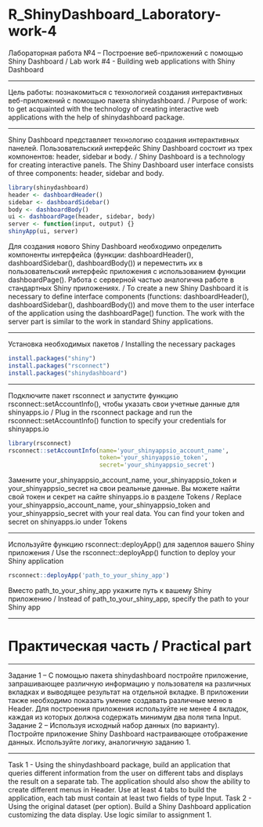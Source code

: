 # R_ShinyDashboard_Laboratory-work-4
Лабораторная работа №4 – Построение веб-приложений с помощью Shiny Dashboard / Lab work #4 - Building web applications with Shiny Dashboard
______
Цель работы: познакомиться с технологией создания интерактивных веб-приложений с помощью пакета shinydashboard. /
Purpose of work: to get acquainted with the technology of creating interactive web applications with the help of shinydashboard package.
______
Shiny Dashboard представляет технологию создания интерактивных панелей. Пользовательский интерфейс Shiny Dashboard состоит из трех компонентов: header, sidebar и body. /
Shiny Dashboard is a technology for creating interactive panels. The Shiny Dashboard user interface consists of three components: header, sidebar and body.
```R
library(shinydashboard)
header <- dashboardHeader()
sidebar <- dashboardSidebar()
body <- dashboardBody()
ui <- dashboardPage(header, sidebar, body)
server <- function(input, output) {}
shinyApp(ui, server)
```
Для создания нового Shiny Dashboard необходимо определить компоненты интерфейса (функции: dashboardHeader(), dashboardSidebar(), dashboardBody()) и переместить их в пользовательский интерфейс приложения с использованием функции dashboardPage(). 
Работа с серверной частью аналогична работе в стандартных Shiny приложениях. / 
To create a new Shiny Dashboard it is necessary to define interface components (functions: dashboardHeader(), dashboardSidebar(), dashboardBody()) and move them to the user interface of the application using the dashboardPage() function. 
The work with the server part is similar to the work in standard Shiny applications.
____
Установка необходимых пакетов / Installing the necessary packages
```R
install.packages("shiny")
install.packages("rsconnect")
install.packages("shinydashboard")
```
_______________________________________________________________________________________________________________________________________________________________________________________________________________________________________________________________________________
Подключите пакет rsconnect и запустите функцию rsconnect::setAccountInfo(), чтобы указать свои учетные данные для shinyapps.io / Plug in the rsconnect package and run the rsconnect::setAccountInfo() function to specify your credentials for shinyapps.io
```R
library(rsconnect)
rsconnect::setAccountInfo(name='your_shinyappsio_account_name', 
                          token='your_shinyappsio_token', 
                          secret='your_shinyappsio_secret')
```
Замените your_shinyappsio_account_name, your_shinyappsio_token и your_shinyappsio_secret на свои реальные данные. Вы можете найти свой токен и секрет на сайте shinyapps.io в разделе Tokens / Replace your_shinyappsio_account_name, your_shinyappsio_token and your_shinyappsio_secret with your real data. You can find your token and secret on shinyapps.io under Tokens
_______________________________________________________________________________________________________________________________________________________________________________________________________________________________________________________________________________
Используйте функцию rsconnect::deployApp() для задеплоя вашего Shiny приложения / Use the rsconnect::deployApp() function to deploy your Shiny application
```R
rsconnect::deployApp('path_to_your_shiny_app')
```
Вместо path_to_your_shiny_app укажите путь к вашему Shiny приложению / Instead of path_to_your_shiny_app, specify the path to your Shiny app
_______________________________________________________________________________________________________________________________________________________
# Практическая часть / Practical part
_____
Задание 1 – С помощью пакета shinydashboard постройте приложение, запрашивающее различную информацию у пользователя на различных вкладках и выводящее результат на отдельной вкладке. В приложении также необходимо показать умение создавать различные меню в Header. Для построения приложения используйте не менее 4 вкладок, каждая из которых должна содержать минимум два поля типа Input.
Задание 2 – Используя исходный набор данных (по варианту). Постройте приложение Shiny Dashboard настраивающее отображение данных. Используйте логику, аналогичную заданию 1.
____
Task 1 - Using the shinydashboard package, build an application that queries different information from the user on different tabs and displays the result on a separate tab. The application should also show the ability to create different menus in Header. Use at least 4 tabs to build the application, each tab must contain at least two fields of type Input.
Task 2 - Using the original dataset (per option). Build a Shiny Dashboard application customizing the data display. Use logic similar to assignment 1.

